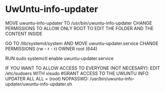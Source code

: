 # UwUntu-info-updater
 
MOVE uwuntu-info-updater TO /usr/bin/uwuntu-info-updater
CHANGE PERMISSIONS TO ALLOW ONLY ROOT TO EDIT THE FOLDER AND THE CONTENT INSIDE

GO TO /lib/systemd/system AND MOVE uwuntu-updater.service
CHANGE PERMISSIONS (rw - r - r) OWNER root (644)

RUN sudo systemctl enable uwuntu-updater.service

IF YOU WANT TO ALLOW ACCESS TO EVERYONE (NOT NECESARY):
EDIT /etc/sudoers WITH visudo
#GRANT ACCESS TO THE UWUNTU INFO UPDATER
ALL    ALL = (root) NOPASSWD: /usr/bin/uwuntu-info-updater/uwuntu-info-updater.sh